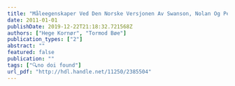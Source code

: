 ```yaml
---
title: "Måleegenskaper Ved Den Norske Versjonen Av Swanson, Nolan Og Pelham Vurderingsskala for Lærere Og Foreldre - Versjon IV (SNAP-IV) [Measurement Properties: SNAP-IV]"
date: 2011-01-01
publishDate: 2019-12-22T21:18:32.721568Z
authors: ["Hege Kornør", "Tormod Bøe"]
publication_types: ["2"]
abstract: ""
featured: false
publication: ""
tags: ["🔍no doi found"]
url_pdf: "http://hdl.handle.net/11250/2385504"
---
```


